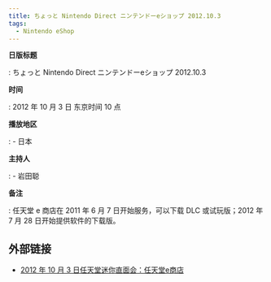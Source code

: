 ```yaml
---
title: ちょっと Nintendo Direct ニンテンドーeショップ 2012.10.3
tags:
  - Nintendo eShop
---
```


**日版标题**

:   ちょっと Nintendo Direct ニンテンドーeショップ 2012.10.3

**时间**

:   2012 年 10 月 3 日 东京时间 10 点

**播放地区**

:   - 日本

**主持人**

:   - 岩田聪

**备注**

:   任天堂 e 商店在 2011 年 6 月 7 日开始服务，可以下载 DLC 或试玩版；2012 年 7 月 28 日开始提供软件的下载版。

## 外部链接

- [2012 年 10 月 3 日任天堂迷你直面会：任天堂e商店](https://www.bilibili.com/video/BV1y541147YM/)

